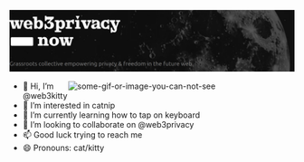 ![header](./github-header.png)

<img align="right" alt="some-gif-or-image-you-can-not-see" width="400" src="https://github-readme-stats.vercel.app/api?username=web3kitty&show_icons=true&theme=dark">
  
- 👋 Hi, I’m @web3kitty
- 👀 I’m interested in catnip
- 🌱 I’m currently learning how to tap on keyboard
- 💞️ I’m looking to collaborate on @web3privacy
- 📫 Good luck trying to reach me
- 😄 Pronouns: cat/kitty
